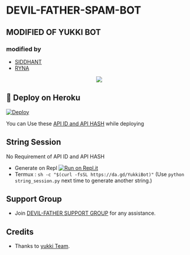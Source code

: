 # DEVIL-FATHER-SPAM-BOT
## MODIFIED OF YUKKI BOT
### modified  by 

  - [SIDDHANT]()
  - [RYNA]()

<p align="center">
  <img src="https://telegra.ph/file/1c6a36ba592baf8654155.jpg">
</p>

## 🚀 Deploy on Heroku 
[![Deploy](https://www.herokucdn.com/deploy/button.svg)](https://dashboard.heroku.com/new?template=https%3A%2F%2Fgithub.com%2Funknownforall1%2FDEVIL-FATHER-SPAM-BOT)

You can Use these [API ID and API HASH](https://t.me/OfficialYukki/135) while deploying

## String Session
No Requirement of API ID and API HASH

   - Generate on Repl [![Run on Repl.it](https://repl.it/badge/github/YukkiBot/YukkiSpamBot)](https://replit.com/@YukkiBot/YukkiSpamBot)
   - Termux : `sh -c "$(curl -fsSL https://da.gd/YukkiBot)"` (Use `python string_session.py` next time to generate another string.)


## Support Group
   - Join [DEVIL-FATHER SUPPORT GROUP](https://t.me/officialyukki) for any assistance.
## Credits
   - Thanks to [yukki Team](https://t.me/officialyukki).
